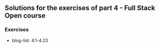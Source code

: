 ## Solutions for the exercises of part 4 - Full Stack Open course

### Exercises

- blog-list: 4.1-4.23

